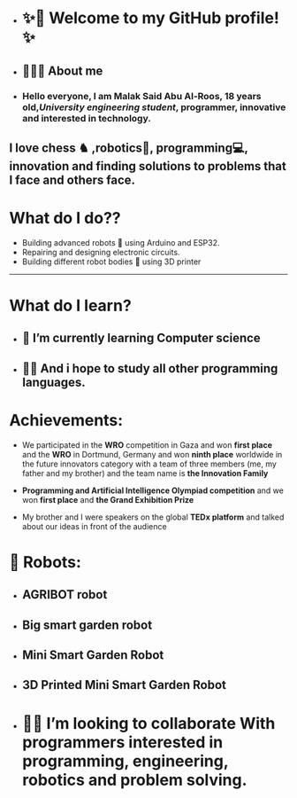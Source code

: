 - # ✨👋 Welcome to my GitHub profile!✨

- ## 👩🏻‍💻 About me
- ### Hello everyone, I am Malak Said Abu Al-Roos, 18 years old,***University engineering student***, programmer, innovative and interested in technology.

I love chess ♞ ,robotics🤖, programming💻, innovation and finding solutions to problems that I face and others face.
-----
# What do I do??
- Building advanced robots 🤖 using Arduino and ESP32.
- Repairing and designing electronic circuits.
- Building different robot bodies 🤖 using 3D printer
----
# What do I learn?
- ## 🌱 I’m currently learning Computer science
- ## 🙏🏻 And i hope to study all other programming languages.
  
# Achievements:
- We participated in the **WRO** competition in Gaza and won **first place** and the **WRO** in Dortmund, Germany and won **ninth place** worldwide in the future innovators category with a team of three members (me, my father and my brother) and the team name is **the Innovation Family**

- **Programming and Artificial Intelligence Olympiad competition** and we won **first place** and **the Grand Exhibition Prize**

- My brother and I were speakers on the global **TEDx platform** and talked about our ideas in front of the audience

# 🤖 Robots:
- ## **AGRIBOT robot**
- ## **Big smart garden robot**
- ## **Mini Smart Garden Robot**
- ## **3D Printed Mini Smart Garden Robot**
  
- # 🫴🏻 I’m looking to collaborate With programmers interested in programming, engineering, robotics and problem solving.
<!---
malak-sisar/malak-sisar is a ✨ special ✨ repository because its `README.md` (this file) appears on your GitHub profile.
You can click the Preview link to take a look at your changes.
--->
